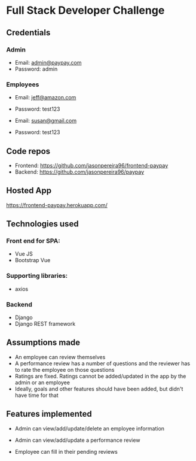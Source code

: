 # Full Stack Developer Challenge

## Credentials
### Admin
- Email: admin@paypay.com
- Password: admin

### Employees
- Email: jeff@amazon.com
- Password: test123


- Email: susan@gmail.com
- Password: test123


## Code repos
- Frontend: https://github.com/jasonpereira96/frontend-paypay
- Backend: https://github.com/jasonpereira96/paypay

## Hosted App
https://frontend-paypay.herokuapp.com/

## Technologies used

### Front end for SPA:
- Vue JS
- Bootstrap Vue

### Supporting libraries:
- axios

### Backend
- Django
- Django REST framework


## Assumptions made
- An employee can review themselves
- A performance review has a number of questions and the reviewer has to rate the employee on those questions
- Ratings are fixed. Ratings cannot be added/updated in the app by the admin or an employee
- Ideally, goals and other features should have been added, but didn't have time for that


## Features implemented
- Admin can view/add/update/delete an employee information
- Admin can view/add/update a performance review

- Employee can fill in their pending reviews

